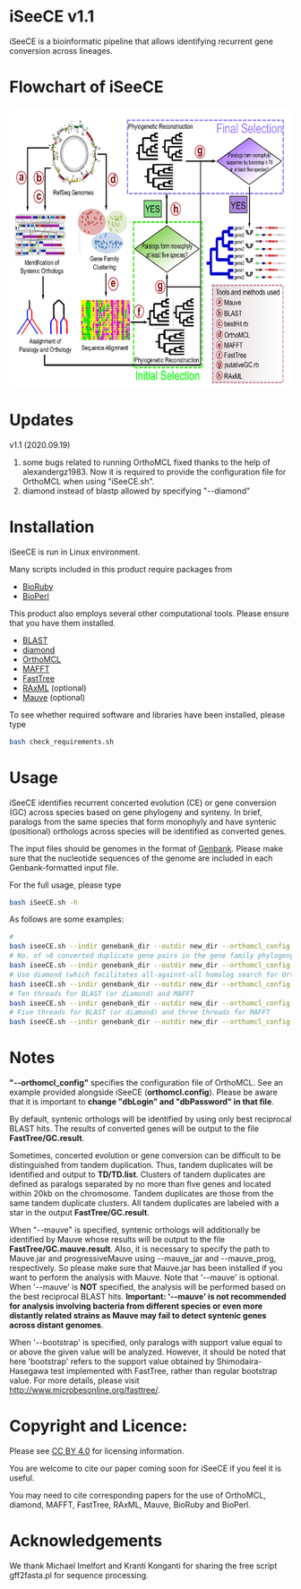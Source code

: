 # iSeeCE v1.1

iSeeCE is a bioinformatic pipeline that allows identifying recurrent gene conversion across lineages.

# Flowchart of iSeeCE
<div style="display:table-cell; vertical-align:middle; text-align:center">
<img src=images/Flowchart.png width=800 height=500></img>
</div>

# Updates
v1.1 (2020.09.19)
1. some bugs related to running OrthoMCL fixed thanks to the help of alexandergz1983. Now it is required to provide the configuration file for OrthoMCL when using "iSeeCE.sh".
2. diamond instead of blastp allowed by specifying "--diamond"

# Installation
iSeeCE is run in Linux environment.

Many scripts included in this product require packages from
* [BioRuby](http://bioruby.org)
* [BioPerl](http://bioperl.org)

This product also employs several other computational tools. Please ensure that you have them installed.
* [BLAST](https://blast.ncbi.nlm.nih.gov/Blast.cgi)
* [diamond](http://www.diamondsearch.org/index.php)
* [OrthoMCL](http://orthomcl.org/orthomcl/) 
* [MAFFT](http://mafft.cbrc.jp/alignment/software/)
* [FastTree](http://darlinglab.org/blog/2015/03/23/not-so-fast-fasttree.html)
* [RAxML](https://sco.h-its.org/exelixis/software.html) (optional)
* [Mauve](http://darlinglab.org/mauve/mauve.html) (optional)

To see whether required software and libraries have been installed, please type 
```bash
bash check_requirements.sh
```

# Usage
iSeeCE identifies recurrent concerted evolution (CE) or gene conversion (GC) across species based on gene phylogeny and synteny. In brief, paralogs from the same species that form monophyly and have syntenic (positional) orthologs across species will be identified as converted genes.

The input files should be genomes in the format of [Genbank](https://www.ncbi.nlm.nih.gov/genbank/). Please make sure that the nucleotide sequences of the genome are included in each Genbank-formatted input file.

For the full usage, please type 
```bash
bash iSeeCE.sh -h
```

As follows are some examples:
```bash
#
bash iseeCE.sh --indir genebank_dir --outdir new_dir --orthomcl_config orthomcl_config_gile
# No. of >8 converted duplicate gene pairs in the gene family phylogeny, each conversion event supported by bootstrap >= 0.9
bash iseeCE.sh --indir genebank_dir --outdir new_dir --orthomcl_config orthomcl_config_gile --gc_count_min 8 --bootstrap 0.9
# Use diamond (which facilitates all-against-all homolog search for OrthoMCL by >1000 times but with potential cost of lower sensitivity)
bash iseeCE.sh --indir genebank_dir --outdir new_dir --orthomcl_config orthomcl_config_gile --diamond
# Ten threads for BLAST (or diamond) and MAFFT
bash iseeCE.sh --indir genebank_dir --outdir new_dir --orthomcl_config orthomcl_config_gile --cpu 10
# Five threads for BLAST (or diamond) and three threads for MAFFT
bash iseeCE.sh --indir genebank_dir --outdir new_dir --orthomcl_config orthomcl_config_gile --blast_cpu 5 --mafft_cpu 3
```

# Notes
**"--orthomcl_config"** specifies the configuration file of OrthoMCL. See an example provided alongside iSeeCE (**orthomcl.config**). Please be aware that it is important to **change "dbLogin" and "dbPassword" in that file**.

By default, syntenic orthologs will be identified by using only best reciprocal BLAST hits. The results of converted genes will be output to the file **FastTree/GC.result**.

Sometimes, concerted evolution or gene conversion can be difficult to be distinguished from tandem duplication. Thus, tandem duplicates will be identified and output to **TD/TD.list**. Clusters of tandem duplicates are defined as paralogs separated by no more than five genes and located within 20kb on the chromosome. Tandem duplicates are those from the same tandem duplicate clusters. All tandem duplicates are labeled with a star in the output **FastTree/GC.result**.

When "--mauve" is specified, syntenic orthologs will additionally be identified by Mauve whose results will be output to the file **FastTree/GC.mauve.result**. Also, it is necessary to specify the path to Mauve.jar and progressiveMauve using --mauve_jar and --mauve_prog, respectively. So please make sure that Mauve.jar has been installed if you want to perform the analysis with Mauve. Note that '--mauve' is optional. When '--mauve' is **NOT** specified, the analysis will be performed based on the best reciprocal BLAST hits. **Important: '--mauve' is not recommended for analysis involving bacteria from different species or even more distantly related strains as Mauve may fail to detect syntenic genes across distant genomes**.

When '--bootstrap' is specified, only paralogs with support value equal to or above the given value will be analyzed. However, it should be noted that here 'bootstrap' refers to the support value obtained by Shimodaira-Hasegawa test implemented with FastTree, rather than regular bootstrap value. For more details, please visit http://www.microbesonline.org/fasttree/.

# Copyright and Licence:
Please see [CC BY 4.0](https://creativecommons.org/licenses/by/4.0/) for licensing information.

You are welcome to cite our paper coming soon for iSeeCE if you feel it is useful.

You may need to cite corresponding papers for the use of OrthoMCL, diamond, MAFFT, FastTree, RAxML, Mauve, BioRuby and BioPerl.

# Acknowledgements
We thank Michael Imelfort and Kranti Konganti for sharing the free script gff2fasta.pl for sequence processing.


